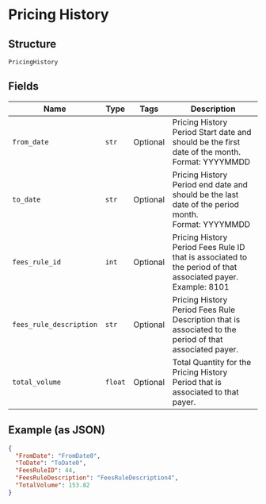 
# Pricing History

## Structure

`PricingHistory`

## Fields

| Name | Type | Tags | Description |
|  --- | --- | --- | --- |
| `from_date` | `str` | Optional | Pricing History Period Start date and should be the first date of the month.<br>Format: YYYYMMDD |
| `to_date` | `str` | Optional | Pricing History Period end date and should be the last date of the period month.<br>Format: YYYYMMDD |
| `fees_rule_id` | `int` | Optional | Pricing History Period Fees Rule ID that is associated to the period of that associated payer.  <br>Example: 8101 |
| `fees_rule_description` | `str` | Optional | Pricing History Period Fees Rule Description that is associated to the period of that associated payer. |
| `total_volume` | `float` | Optional | Total Quantity for the Pricing History Period that is associated to that payer. |

## Example (as JSON)

```json
{
  "FromDate": "FromDate0",
  "ToDate": "ToDate0",
  "FeesRuleID": 44,
  "FeesRuleDescription": "FeesRuleDescription4",
  "TotalVolume": 153.82
}
```

